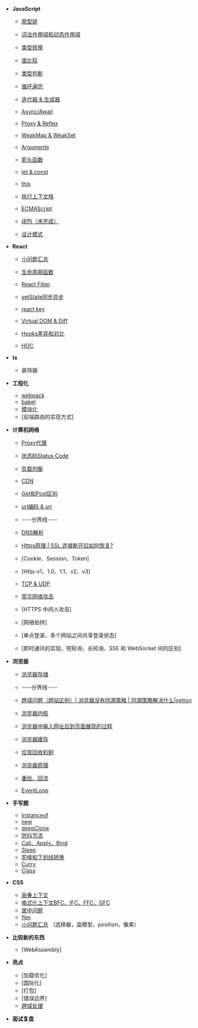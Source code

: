 - **JavaScript**
  - [原型链](base/javascript/prototypeChain.md)
  - [词法作用域和动态作用域](base/javascript/scope.md)
  - [类型转换](base/javascript/typeConversion.md)
  - [值比较](base/javascript/compare.md)
  - [类型判断](base/javascript/typeJudge.md)
  - [循环遍历](base/javascript/loop.md)
  - [迭代器 & 生成器](base/javascript/iterate.md)
  - [Async/Await](base/javascript/async-await.md)
  - [Proxy & Reflex](base/javascript/proxy-reflex.md)
  - [WeakMap & WeakSet](base/javascript/weakset-weakmap.md)
  - [Arguments](base/javascript/arguments.md)
  - [箭头函数](base/javascript/arrowfunc.md)
  - [let & const](base/javascript/let-const.md)
  - [this](base/javascript/this.md)
  - [执行上下文栈](base/javascript/ecStack.md)
  - [ECMAScript](base/javascript/es.md)

  - [闭包（未完成）](base/javascript/closure.md)
  - [设计模式](base/javascript/closure.md)

- **React**
  - [小问题汇总](base/react/qa.md)

  - [生命周期函数](base/react/lifecycles.md)
  - [React Fiber](base/react/fiber.md)
  - [setState同步异步](base/react/state.md)
  - [react key](base/react/key.md)
  - [Virtual DOM & Diff](base/react/virtualDom.md)
  - [Hooks差异和对比](base/)
  - [HOC](base/react/hoc.md)
- **ts**
  - 装饰器
- **工程化**
  - [webpack](base/project/webpack.md)
  - [babel](base/project/babel.md)
  - [模块化](base/project/module.md)
  - [前端路由的实现方式]
- **计算机网络**
  - [Proxy代理](base/network/proxy.md)
  - [状态码Status Code](base/network/code.md)
  - [负载均衡](base/network/loadBalance.md)
  - [CDN](base/network/cdn.md)
  - [Get和Post区别](base/network/request.md)
  - [url编码 & uri](base/network/url.md)

  - ----分界线----
  - [DNS解析](base/network/dns.md)
  - [Https原理 | SSL 连接断开后如何恢复?](base/network/https.md)
  - [Cookie、Session、Token]
  - [Http-v1、1.0、1.1、v2、v3]
  - [TCP & UDP](base/network/https.md)
  - [常见网络攻击](base/network/attacks.md)
  - [HTTPS 中间人攻击]
  - [网络劫持]
  - [单点登录、多个网站之间共享登录状态]
  - [即时通讯的实现，短轮询、长轮询、SSE 和 WebSocket 间的区别]
- **浏览器**
  - [浏览器存储](base/browser/storage.md)
  - ----分界线----

  - [跨域问题（跨站区别）| 浏览器没有同源策略 | 同源策略解决什么|option](base/test.md)
  - [浏览器内核]()
  - [浏览器中输入网址后到页面展现的过程](base/)
  - [浏览器缓存](base/test.md)
  - [垃圾回收机制]()
  - [浏览器原理]()
  - [重绘、回流]()
  - [EventLoop]()
- **手写题**
  - [Instanceof](base/codeWriting/instanceof.md)
  - [new](base/codeWriting/new.md)
  - [deepClone](base/codeWriting/deepClone.md)
  - [防抖节流](base/codeWriting/debounce-throttle.md)
  - [Call、Apply、Bind](base/codeWriting/call-apply-bind.md)
  - [Sleep](base/codeWriting/sleep.md)
  - [驼峰和下划线转换](base/codeWriting/hump.md)
  - [Curry](base/codeWriting/curry.md)
  - [Class](base/codeWriting/class.md)
- **CSS**
  - [层叠上下文](base)
  - [格式化上下文BFC、IFC、FFC、GFC](base/guide.md)
  - [居中问题](base/guide.md)
  - [flex](base/guide.md)
  - [小问题汇总](base/guide.md)
  （选择器，盒模型，position，像素）
- **比较新的东西**
  - [WebAssembly]
- **亮点**
  - [加载优化]
  - [国际化]
  - [打包]
  - [错误边界]
  - [跨域处理](https://juejin.cn/post/6844904098148384776)
- **面试复盘**

